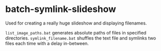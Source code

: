 # batch-symlink-slideshow
Used for creating a really huge slideshow and displaying filenames.

`list_image_paths.bat` generates absolute paths of files in specified directories.
`symlink_filename.bat` shuffles the text file and symlinks two files each time with a delay in-between.
